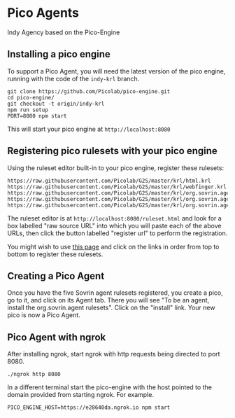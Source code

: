 # Pico Agents
Indy Agency based on the Pico-Engine

## Installing a pico engine

To support a Pico Agent, you will need the latest version of the pico engine,
running with the code of the `indy-krl` branch.

```
git clone https://github.com/Picolab/pico-engine.git
cd pico-engine/
git checkout -t origin/indy-krl
npm run setup
PORT=8080 npm start
```

This will start your pico engine at `http://localhost:8080`

## Registering pico rulesets with your pico engine

Using the ruleset editor built-in to your pico engine, register these rulesets:

```
https://raw.githubusercontent.com/Picolab/G2S/master/krl/html.krl
https://raw.githubusercontent.com/Picolab/G2S/master/krl/webfinger.krl
https://raw.githubusercontent.com/Picolab/G2S/master/krl/org.sovrin.agent.ui.krl
https://raw.githubusercontent.com/Picolab/G2S/master/krl/org.sovrin.agent_message.krl
https://raw.githubusercontent.com/Picolab/G2S/master/krl/org.sovrin.agent.krl
```

The ruleset editor is at `http://localhost:8080/ruleset.html` and look for 
a box labelled "raw source URL" into which you will paste each of the above URLs,
then click the button labelled "register url" to perform the registration.

You might wish to use [this page](https://picolab.github.io/G2S/rids.html)
and click on
the links in order from top to bottom to register these rulesets.

## Creating a Pico Agent

Once you have the five Sovrin agent rulesets registered, you create a pico, go to it,
and click on its Agent tab.
There you will see "To be an agent, install the org.sovrin.agent rulesets".
Click on the "install" link.
Your new pico is now a Pico Agent.

## Pico Agent with ngrok
After installing ngrok, start ngrok with http requests being directed to port 8080.
```
./ngrok http 8080 
```
In a different terminal start the pico-engine with the host pointed to the domain provided from starting ngrok. 
For example.
```
PICO_ENGINE_HOST=https://e28640da.ngrok.io npm start
```
